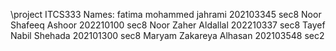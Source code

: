 \\project ITCS333
Names:
fatima mohammed jahrami 202103345 sec8
Noor Shafeeq Ashoor 202210100 sec8
Noor Zaher Aldallal 202210337 sec8
Tayef Nabil Shehada 202101300 sec8
Maryam Zakareya Alhasan 202103548 sec2
